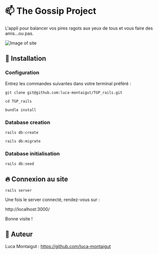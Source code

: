 # 📫 The Gossip Project

L'appli pour balancer vos pires ragots aux yeux de tous et vous faire des amis...ou pas.

![Image of site](https://i.imgur.com/aSEio5G.png)

## :wrench: Installation 

### Configuration
Entrez les commandes suivantes dans votre terminal préféré :

`git clone git@github.com:luca-montaigut/TGP_rails.git`

`cd TGP_rails`

`bundle install`

### Database creation

`rails db:create`

`rails db:migrate`

### Database initialisation

`rails db:seed`

## 🔥 Connexion au site

`rails server`

Une fois le server connecté, rendez-vous sur :

http://localhost:3000/

Bonne visite !

## 🐰 Auteur
Luca Montaigut : https://github.com/luca-montaigut

